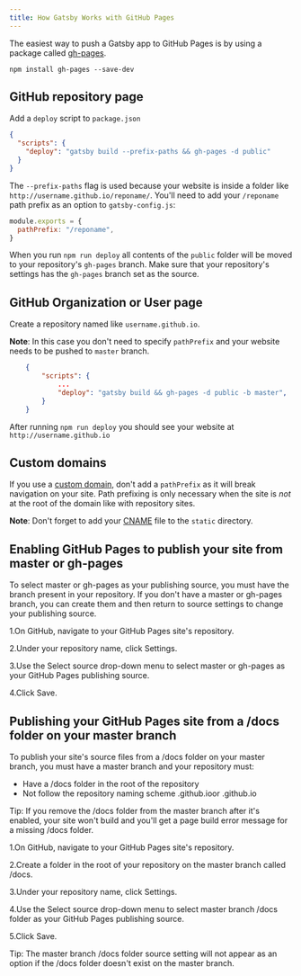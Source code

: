 ```yaml
---
title: How Gatsby Works with GitHub Pages
---
```


The easiest way to push a Gatsby app to GitHub Pages is by using a package called [gh-pages](https://github.com/tschaub/gh-pages).

`npm install gh-pages --save-dev`

## GitHub repository page

Add a `deploy` script to `package.json`

```json:title=package.json
{
  "scripts": {
    "deploy": "gatsby build --prefix-paths && gh-pages -d public"
  }
}
```

The `--prefix-paths` flag is used because your website is inside a folder like `http://username.github.io/reponame/`. You'll need to add your `/reponame` path prefix as an option to `gatsby-config.js`:

```js:title=gatsby-config.js
module.exports = {
  pathPrefix: "/reponame",
}
```

When you run `npm run deploy` all contents of the `public` folder will be moved to your repository's `gh-pages` branch. Make sure that your repository's settings has the `gh-pages` branch set as the source.

## GitHub Organization or User page

Create a repository named like `username.github.io`.

**Note**: In this case you don't need to specify `pathPrefix` and your website needs to be pushed to `master` branch.

```json:title=package.json
    {
        "scripts": {
            ...
            "deploy": "gatsby build && gh-pages -d public -b master",
        }
    }
```

After running `npm run deploy` you should see your website at `http://username.github.io`

## Custom domains

If you use a [custom domain](https://help.github.com/articles/using-a-custom-domain-with-github-pages/), don't add a `pathPrefix` as it will break navigation on your site. Path prefixing is only necessary when the site is _not_ at the root of the domain like with repository sites.

**Note**: Don't forget to add your [CNAME](https://help.github.com/articles/troubleshooting-custom-domains/#github-repository-setup-errors) file to the `static` directory.

## Enabling GitHub Pages to publish your site from master or gh-pages

To select master or gh-pages as your publishing source, you must have the branch present in your repository. If you don't have a master or gh-pages branch, you can create them and then return to source settings to change your publishing source.

1.On GitHub, navigate to your GitHub Pages site's repository.

2.Under your repository name, click Settings.

3.Use the Select source drop-down menu to select master or gh-pages as your GitHub Pages publishing source.

4.Click Save.

## Publishing your GitHub Pages site from a /docs folder on your master branch

To publish your site's source files from a /docs folder on your master branch, you must have a master branch and your repository must:

* Have a /docs folder in the root of the repository
* Not follow the repository naming scheme <username>.github.ioor <orgname>.github.io

Tip: If you remove the /docs folder from the master branch after it's enabled, your site won't build and you'll get a page build error message for a missing /docs folder.

1.On GitHub, navigate to your GitHub Pages site's repository.

2.Create a folder in the root of your repository on the master branch called /docs.

3.Under your repository name, click Settings.

4.Use the Select source drop-down menu to select master branch /docs folder as your GitHub Pages publishing source.

5.Click Save.

Tip: The master branch /docs folder source setting will not appear as an option if the /docs folder doesn't exist on the master branch.
